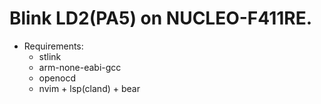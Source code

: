 # Blink LD2(PA5) on NUCLEO-F411RE.
- Requirements:
    - stlink
    - arm-none-eabi-gcc
    - openocd
    - nvim + lsp(cland) + bear
